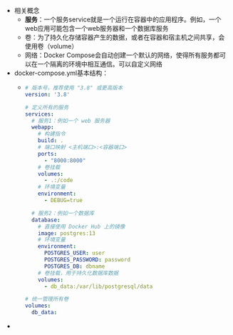 - 相关概念
	- **服务**：一个服务service就是一个运行在容器中的应用程序。例如，一个web应用可能包含一个web服务器和一个数据库服务
	- 卷：为了持久化存储容器产生的数据，或者在容器和宿主机之间共享，会使用卷（volume）
	- 网络：Docker Compose会自动创建一个默认的网络，使得所有服务都可以在一个隔离的环境中相互通信。可以自定义网络
- docker-compose.yml基本结构：
	- ```yml
	  # 版本号，推荐使用 "3.8" 或更高版本
	  version: '3.8'
	  
	  # 定义所有的服务
	  services:
	    # 服务1：例如一个 web 服务器
	    webapp:
	      # 构建指令
	      build: .
	      # 端口映射 <主机端口>:<容器端口>
	      ports:
	        - "8000:8000"
	      # 卷挂载
	      volumes:
	        - .:/code
	      # 环境变量
	      environment:
	        - DEBUG=true
	  
	    # 服务2：例如一个数据库
	    database:
	      # 直接使用 Docker Hub 上的镜像
	      image: postgres:13
	      # 环境变量
	      environment:
	        POSTGRES_USER: user
	        POSTGRES_PASSWORD: password
	        POSTGRES_DB: dbname
	      # 卷挂载，用于持久化数据库数据
	      volumes:
	        - db_data:/var/lib/postgresql/data
	  
	  # 统一管理所有卷
	  volumes:
	    db_data:
	  ```
-